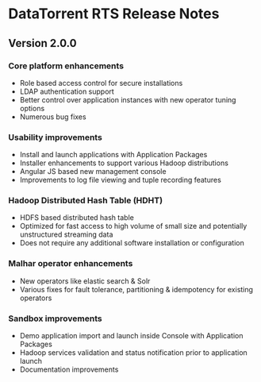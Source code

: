 DataTorrent RTS Release Notes
========================================================================================================================

Version 2.0.0
------------------------------------------------------------------------------------------------------------------------

### Core platform enhancements
* Role based access control for secure installations
* LDAP authentication support
* Better control over application instances with new operator tuning options
* Numerous bug fixes

### Usability improvements
* Install and launch applications with Application Packages
* Installer enhancements to support various Hadoop distributions
* Angular JS based new management console
* Improvements to log file viewing and tuple recording features

### Hadoop Distributed Hash Table (HDHT)
* HDFS based distributed hash table
* Optimized for fast access to high volume of small size and potentially unstructured streaming data
* Does not require any additional software installation or configuration

### Malhar operator enhancements
* New operators like elastic search & Solr
* Various fixes for fault tolerance, partitioning & idempotency for existing operators

### Sandbox improvements
* Demo application import and launch inside Console with Application Packages
* Hadoop services validation and status notification prior to application launch
* Documentation improvements
